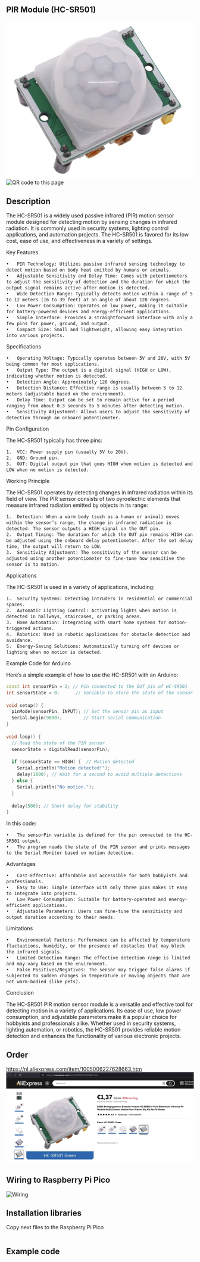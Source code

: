 ## PIR Module (HC-SR501)

<img src="HC-SR501_Photo.jpg" alt="Photo of the component">
<img src="HC-SR501_QR_code.jpg" alt="QR code to this page" width="80" height="80">

## Description
The HC-SR501 is a widely used passive infrared (PIR) motion sensor module designed for detecting motion by sensing changes in infrared radiation. It is commonly used in security systems, lighting control applications, and automation projects. The HC-SR501 is favored for its low cost, ease of use, and effectiveness in a variety of settings.

Key Features

	•	PIR Technology: Utilizes passive infrared sensing technology to detect motion based on body heat emitted by humans or animals.
	•	Adjustable Sensitivity and Delay Time: Comes with potentiometers to adjust the sensitivity of detection and the duration for which the output signal remains active after motion is detected.
	•	Wide Detection Range: Typically detects motion within a range of 5 to 12 meters (16 to 39 feet) at an angle of about 120 degrees.
	•	Low Power Consumption: Operates on low power, making it suitable for battery-powered devices and energy-efficient applications.
	•	Simple Interface: Provides a straightforward interface with only a few pins for power, ground, and output.
	•	Compact Size: Small and lightweight, allowing easy integration into various projects.

Specifications

	•	Operating Voltage: Typically operates between 5V and 20V, with 5V being common for most applications.
	•	Output Type: The output is a digital signal (HIGH or LOW), indicating whether motion is detected.
	•	Detection Angle: Approximately 120 degrees.
	•	Detection Distance: Effective range is usually between 5 to 12 meters (adjustable based on the environment).
	•	Delay Time: Output can be set to remain active for a period ranging from about 0.3 seconds to 5 minutes after detecting motion.
	•	Sensitivity Adjustment: Allows users to adjust the sensitivity of detection through an onboard potentiometer.

Pin Configuration

The HC-SR501 typically has three pins:

	1.	VCC: Power supply pin (usually 5V to 20V).
	2.	GND: Ground pin.
	3.	OUT: Digital output pin that goes HIGH when motion is detected and LOW when no motion is detected.

Working Principle

The HC-SR501 operates by detecting changes in infrared radiation within its field of view. The PIR sensor consists of two pyroelectric elements that measure infrared radiation emitted by objects in its range:

	1.	Detection: When a warm body (such as a human or animal) moves within the sensor’s range, the change in infrared radiation is detected. The sensor outputs a HIGH signal on the OUT pin.
	2.	Output Timing: The duration for which the OUT pin remains HIGH can be adjusted using the onboard delay potentiometer. After the set delay time, the output will return to LOW.
	3.	Sensitivity Adjustment: The sensitivity of the sensor can be adjusted using another potentiometer to fine-tune how sensitive the sensor is to motion.

Applications

The HC-SR501 is used in a variety of applications, including:

	1.	Security Systems: Detecting intruders in residential or commercial spaces.
	2.	Automatic Lighting Control: Activating lights when motion is detected in hallways, staircases, or parking areas.
	3.	Home Automation: Integrating with smart home systems for motion-triggered actions.
	4.	Robotics: Used in robotic applications for obstacle detection and avoidance.
	5.	Energy-Saving Solutions: Automatically turning off devices or lighting when no motion is detected.

Example Code for Arduino

Here’s a simple example of how to use the HC-SR501 with an Arduino:
```cpp
const int sensorPin = 2; // Pin connected to the OUT pin of HC-SR501
int sensorState = 0;      // Variable to store the state of the sensor

void setup() {
  pinMode(sensorPin, INPUT); // Set the sensor pin as input
  Serial.begin(9600);        // Start serial communication
}

void loop() {
  // Read the state of the PIR sensor
  sensorState = digitalRead(sensorPin);
  
  if (sensorState == HIGH) {  // Motion detected
    Serial.println("Motion detected!");
    delay(1000); // Wait for a second to avoid multiple detections
  } else {
    Serial.println("No motion.");
  }
  
  delay(500); // Short delay for stability
}
```

In this code:

	•	The sensorPin variable is defined for the pin connected to the HC-SR501 output.
	•	The program reads the state of the PIR sensor and prints messages to the Serial Monitor based on motion detection.

Advantages

	•	Cost-Effective: Affordable and accessible for both hobbyists and professionals.
	•	Easy to Use: Simple interface with only three pins makes it easy to integrate into projects.
	•	Low Power Consumption: Suitable for battery-operated and energy-efficient applications.
	•	Adjustable Parameters: Users can fine-tune the sensitivity and output duration according to their needs.

Limitations

	•	Environmental Factors: Performance can be affected by temperature fluctuations, humidity, or the presence of obstacles that may block the infrared signals.
	•	Limited Detection Range: The effective detection range is limited and may vary based on the environment.
	•	False Positives/Negatives: The sensor may trigger false alarms if subjected to sudden changes in temperature or moving objects that are not warm-bodied (like pets).

Conclusion

The HC-SR501 PIR motion sensor module is a versatile and effective tool for detecting motion in a variety of applications. Its ease of use, low power consumption, and adjustable parameters make it a popular choice for hobbyists and professionals alike. Whether used in security systems, lighting automation, or robotics, the HC-SR501 provides reliable motion detection and enhances the functionality of various electronic projects.

## Order
<a href="https://nl.aliexpress.com/item/1005006227628663.html">https://nl.aliexpress.com/item/1005006227628663.htm</a>
<img src="HC-SR501_Order.jpg" alt="Photo of the Order">


## Wiring to Raspberry Pi Pico
<img src="HC-SR501_Wiring.jpg" alt="Wiring" >

## Installation libraries
Copy next files to the Raspberry Pi Pico

```bash

```

## Example code
```python



```



